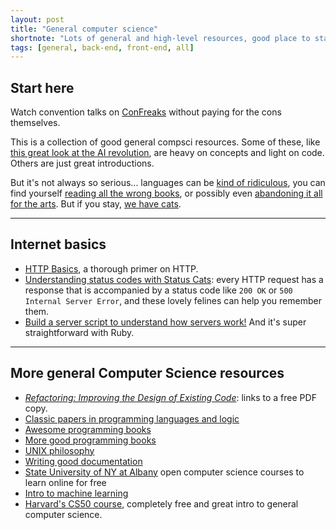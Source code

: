 ```yaml
---
layout: post
title: "General computer science"
shortnote: "Lots of general and high-level resources, good place to start."
tags: [general, back-end, front-end, all]
---
```


## Start here
Watch convention talks on [ConFreaks](http://confreaks.tv/) without paying for the cons themselves.

This is a collection of good general compsci resources. Some of these, like [this great look at the AI revolution](https://medium.com/ai-revolution/ai-revolution-101-8dce1d9cb62d#.gupjgxmqb), are heavy on concepts and light on code. Others are just great introductions.

But it's not always so serious... languages can be [kind of ridiculous](https://www.destroyallsoftware.com/talks/wat), you can find yourself [reading all the wrong books](http://imgur.com/gallery/vqUQ5), or possibly even [abandoning it all for the arts](http://classicprogrammerpaintings.com/archive#_=_). But if you stay, [we have cats](https://http.cat/).

<hr>

## Internet basics
* [HTTP Basics](http://www3.ntu.edu.sg/home/ehchua/programming/webprogramming/http_basics.html), a thorough primer on HTTP.
* [Understanding status codes with Status Cats](https://http.cat/): every HTTP request has a response that is accompanied by a status code like `200 OK` or `500 Internal Server Error`, and these lovely felines can help you remember them.
* [Build a server script to understand how servers work!](http://www.blackbytes.info/2016/08/build-your-own-web-server/) And it's super straightforward with Ruby.

<hr>

## More general Computer Science resources
* *[Refactoring: Improving the Design of Existing Code](https://www.csie.ntu.edu.tw/~r95004/Refactoring_improving_the_design_of_existing_code.pdf)*: links to a free PDF copy.
* [Classic papers in programming languages and logic](http://www.cs.cmu.edu/~crary/819-f09/)
* [Awesome programming books](http://www.catonmat.net/blog/top-100-books-part-one/?platform=hootsuite)
* [More good programming books](http://sixrevisions.com/lists/free-books-code/)
* [UNIX philosophy](http://www.catb.org/esr/writings/taoup/html/ch01s06.html)
* [Writing good documentation](http://www.writethedocs.org/guide/writing/beginners-guide-to-docs/)
* [State University of NY at Albany](http://libguides.library.albany.edu/csci) open computer science courses to learn online for free
* [Intro to machine learning](https://medium.com/@ageitgey/machine-learning-is-fun-80ea3ec3c471#.ug8z4xv3y)
* [Harvard's CS50 course](https://courses.edx.org/courses/course-v1:HarvardX+CS50+X/info), completely free and great intro to general computer science.
